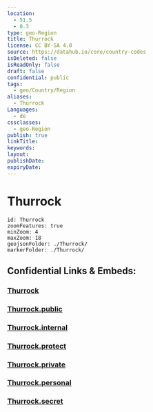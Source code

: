 ```yaml
---
location:
  - 51.5
  - 0.3
type: geo-Region
title: Thurrock
license: CC BY-SA 4.0
source: https://datahub.io/core/country-codes
isDeleted: false
isReadOnly: false
draft: false
confidential: public
tags:
  - geo/Country/Region
aliases:
  - Thurrock
Languages:
  - de
cssclasses:
  - geo-Region
publish: true
linkTitle:
keywords:
layout:
publishDate:
expiryDate:
---
```


# Thurrock

```leaflet
id: Thurrock
zoomFeatures: true 
minZoom: 4 
maxZoom: 18
geojsonFolder: ./Thurrock/
markerFolder: ./Thurrock/
```


## Confidential Links & Embeds: 

### [Thurrock](/_Standards/Earth/Continent/Europe/Europe~North/UK/England/Regions~England/East_of_England/Thurrock.md) 

### [Thurrock.public](/_public/Earth/Continent/Europe/Europe~North/UK/England/Regions~England/East_of_England/Thurrock.public.md) 

### [Thurrock.internal](/_internal/Earth/Continent/Europe/Europe~North/UK/England/Regions~England/East_of_England/Thurrock.internal.md) 

### [Thurrock.protect](/_protect/Earth/Continent/Europe/Europe~North/UK/England/Regions~England/East_of_England/Thurrock.protect.md) 

### [Thurrock.private](/_private/Earth/Continent/Europe/Europe~North/UK/England/Regions~England/East_of_England/Thurrock.private.md) 

### [Thurrock.personal](/_personal/Earth/Continent/Europe/Europe~North/UK/England/Regions~England/East_of_England/Thurrock.personal.md) 

### [Thurrock.secret](/_secret/Earth/Continent/Europe/Europe~North/UK/England/Regions~England/East_of_England/Thurrock.secret.md)

